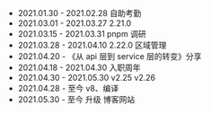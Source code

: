 - 2021.01.30 - 2021.02.28 自助考勤
- 2021.03.01 - 2021.03.27 2.21.0
- 2021.03.15 - 2021.03.31 pnpm 调研
- 2021.03.28 - 2021.04.10 2.22.0 区域管理
- 2021.04.20 - 《从 api 层到 service 层的转变》分享
- 2021.04.18 - 2021.04.30  入职周年
- 2021.04.30 - 2021.05.30  v2.25 v2.26
- 2021.04.28 - 至今 v8、编译
- 2021.05.30 - 至今 升级 博客网站



